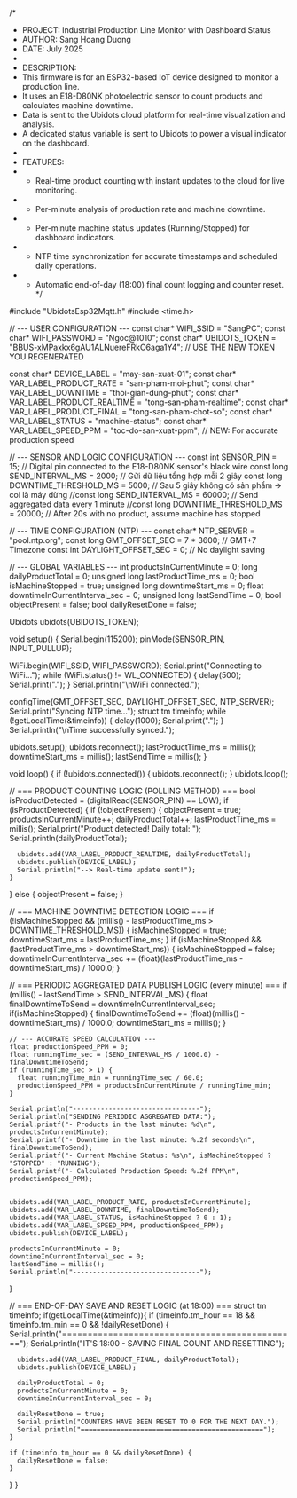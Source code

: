 
/*
 * PROJECT: Industrial Production Line Monitor with Dashboard Status
 * AUTHOR: Sang Hoang Duong
 * DATE: July 2025
 *
 * DESCRIPTION:
 * This firmware is for an ESP32-based IoT device designed to monitor a production line.
 * It uses an E18-D80NK photoelectric sensor to count products and calculates machine downtime.
 * Data is sent to the Ubidots cloud platform for real-time visualization and analysis.
 * A dedicated status variable is sent to Ubidots to power a visual indicator on the dashboard.
 *
 * FEATURES:
 * - Real-time product counting with instant updates to the cloud for live monitoring.
 * - Per-minute analysis of production rate and machine downtime.
 * - Per-minute machine status updates (Running/Stopped) for dashboard indicators.
 * - NTP time synchronization for accurate timestamps and scheduled daily operations.
 * - Automatic end-of-day (18:00) final count logging and counter reset.
 */

#include "UbidotsEsp32Mqtt.h"
#include <time.h>

// --- USER CONFIGURATION ---
const char* WIFI_SSID = "SangPC";
const char* WIFI_PASSWORD = "Ngoc@1010";
const char* UBIDOTS_TOKEN = "BBUS-xMPaxkx6gAU1ALNuereFRkO6aga1Y4"; // USE THE NEW TOKEN YOU REGENERATED

const char* DEVICE_LABEL = "may-san-xuat-01";
const char* VAR_LABEL_PRODUCT_RATE = "san-pham-moi-phut";
const char* VAR_LABEL_DOWNTIME = "thoi-gian-dung-phut";
const char* VAR_LABEL_PRODUCT_REALTIME = "tong-san-pham-realtime";
const char* VAR_LABEL_PRODUCT_FINAL = "tong-san-pham-chot-so";
const char* VAR_LABEL_STATUS = "machine-status";
const char* VAR_LABEL_SPEED_PPM = "toc-do-san-xuat-ppm"; // NEW: For accurate production speed

// --- SENSOR AND LOGIC CONFIGURATION ---
const int SENSOR_PIN = 15; // Digital pin connected to the E18-D80NK sensor's black wire
const long SEND_INTERVAL_MS = 2000; // Gửi dữ liệu tổng hợp mỗi 2 giây
const long DOWNTIME_THRESHOLD_MS = 5000; // Sau 5 giây không có sản phẩm -> coi là máy dừng
//const long SEND_INTERVAL_MS = 60000; // Send aggregated data every 1 minute
//const long DOWNTIME_THRESHOLD_MS = 20000; // After 20s with no product, assume machine has stopped

// --- TIME CONFIGURATION (NTP) ---
const char* NTP_SERVER = "pool.ntp.org";
const long  GMT_OFFSET_SEC = 7 * 3600; // GMT+7 Timezone
const int   DAYLIGHT_OFFSET_SEC = 0;   // No daylight saving

// --- GLOBAL VARIABLES ---
int productsInCurrentMinute = 0;
long dailyProductTotal = 0;
unsigned long lastProductTime_ms = 0;
bool isMachineStopped = true;
unsigned long downtimeStart_ms = 0;
float downtimeInCurrentInterval_sec = 0;
unsigned long lastSendTime = 0;
bool objectPresent = false;
bool dailyResetDone = false;

Ubidots ubidots(UBIDOTS_TOKEN);

void setup() {
  Serial.begin(115200);
  pinMode(SENSOR_PIN, INPUT_PULLUP);
  
  WiFi.begin(WIFI_SSID, WIFI_PASSWORD);
  Serial.print("Connecting to WiFi...");
  while (WiFi.status() != WL_CONNECTED) { delay(500); Serial.print("."); }
  Serial.println("\nWiFi connected.");

  configTime(GMT_OFFSET_SEC, DAYLIGHT_OFFSET_SEC, NTP_SERVER);
  Serial.print("Syncing NTP time...");
  struct tm timeinfo;
  while (!getLocalTime(&timeinfo)) { delay(1000); Serial.print("."); }
  Serial.println("\nTime successfully synced.");
  
  ubidots.setup();
  ubidots.reconnect();
  lastProductTime_ms = millis();
  downtimeStart_ms = millis();
  lastSendTime = millis();
}

void loop() {
  if (!ubidots.connected()) { ubidots.reconnect(); }
  ubidots.loop();

  // === PRODUCT COUNTING LOGIC (POLLING METHOD) ===
  bool isProductDetected = (digitalRead(SENSOR_PIN) == LOW);
  if (isProductDetected) {
    if (!objectPresent) {
      objectPresent = true;
      productsInCurrentMinute++;
      dailyProductTotal++;
      lastProductTime_ms = millis();
      Serial.print("Product detected! Daily total: "); Serial.println(dailyProductTotal);
      
      ubidots.add(VAR_LABEL_PRODUCT_REALTIME, dailyProductTotal);
      ubidots.publish(DEVICE_LABEL);
      Serial.println("--> Real-time update sent!");
    }
  } else {
    objectPresent = false;
  }
  
  // === MACHINE DOWNTIME DETECTION LOGIC ===
  if (!isMachineStopped && (millis() - lastProductTime_ms > DOWNTIME_THRESHOLD_MS)) {
    isMachineStopped = true;
    downtimeStart_ms = lastProductTime_ms;
  }
  if (isMachineStopped && (lastProductTime_ms > downtimeStart_ms)) {
    isMachineStopped = false;
    downtimeInCurrentInterval_sec += (float)(lastProductTime_ms - downtimeStart_ms) / 1000.0;
  }
  
  // === PERIODIC AGGREGATED DATA PUBLISH LOGIC (every minute) ===
  if (millis() - lastSendTime > SEND_INTERVAL_MS) {
    float finalDowntimeToSend = downtimeInCurrentInterval_sec;
    if(isMachineStopped) {
      finalDowntimeToSend += (float)(millis() - downtimeStart_ms) / 1000.0;
      downtimeStart_ms = millis();
    }
    
    // --- ACCURATE SPEED CALCULATION ---
    float productionSpeed_PPM = 0;
    float runningTime_sec = (SEND_INTERVAL_MS / 1000.0) - finalDowntimeToSend;
    if (runningTime_sec > 1) {
      float runningTime_min = runningTime_sec / 60.0;
      productionSpeed_PPM = productsInCurrentMinute / runningTime_min;
    }
    
    Serial.println("--------------------------------");
    Serial.println("SENDING PERIODIC AGGREGATED DATA:");
    Serial.printf("- Products in the last minute: %d\n", productsInCurrentMinute);
    Serial.printf("- Downtime in the last minute: %.2f seconds\n", finalDowntimeToSend);
    Serial.printf("- Current Machine Status: %s\n", isMachineStopped ? "STOPPED" : "RUNNING");
    Serial.printf("- Calculated Production Speed: %.2f PPM\n", productionSpeed_PPM);
    

    ubidots.add(VAR_LABEL_PRODUCT_RATE, productsInCurrentMinute);
    ubidots.add(VAR_LABEL_DOWNTIME, finalDowntimeToSend);
    ubidots.add(VAR_LABEL_STATUS, isMachineStopped ? 0 : 1);
    ubidots.add(VAR_LABEL_SPEED_PPM, productionSpeed_PPM);
    ubidots.publish(DEVICE_LABEL);
    
    productsInCurrentMinute = 0;
    downtimeInCurrentInterval_sec = 0;
    lastSendTime = millis();
    Serial.println("--------------------------------");
  }

  // === END-OF-DAY SAVE AND RESET LOGIC (at 18:00) ===
  struct tm timeinfo;
  if(getLocalTime(&timeinfo)){
    if (timeinfo.tm_hour == 18 && timeinfo.tm_min == 0 && !dailyResetDone) {
      Serial.println("==============================================");
      Serial.println("IT'S 18:00 - SAVING FINAL COUNT AND RESETTING");
      
      ubidots.add(VAR_LABEL_PRODUCT_FINAL, dailyProductTotal);
      ubidots.publish(DEVICE_LABEL);
      
      dailyProductTotal = 0;
      productsInCurrentMinute = 0;
      downtimeInCurrentInterval_sec = 0;
      
      dailyResetDone = true; 
      Serial.println("COUNTERS HAVE BEEN RESET TO 0 FOR THE NEXT DAY.");
      Serial.println("==============================================");
    }
    
    if (timeinfo.tm_hour == 0 && dailyResetDone) {
      dailyResetDone = false;
    }
  }
}
